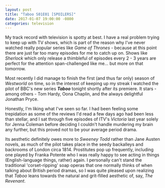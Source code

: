 ```yaml
---
layout: post
title: "Taboo S01E01 [SPOILERS]"
date: 2017-01-07 19:00:00 -0800
categories: television
---
```

My track record with television is spotty at best. I have a real problem trying to keep up with TV shows, which is part of the reason why I've never watched really popular series like *Game of Thrones* - because at this point there are just far too many episodes for me to catch up on. Shows like *Sherlock* which only release a thimbleful of episodes every 2 - 3 years are perfect for the attention span-challenged like me... but more on that tomorrow.

Most recently I did manage to finish the first (and thus far only) season of *Westworld* on time, so in the interest of keeping up my streak I watched the pilot of BBC's new series ***Taboo*** tonight shortly after its premiere. It stars - among others - Tom Hardy, Oona Chaplin, and the always delightful Jonathan Pryce.

Honestly, I'm liking what I've seen so far. I had been feeling some trepidation as some of the reviews I'd read a few days ago had been less than stellar, and I sat through five episodes of ITV's *Victoria* last year solely for Jenna Coleman before deciding I couldn't handle murdering my brain any further, but this proved not to be your average period drama.

Its aesthetic definitely owes more to *Sweeney Todd* rather than Jane Austen novels, as much of the pilot takes place in the seedy backalleys and backrooms of London circa 1814. Prostitutes pop up frequently, including one played by Franka Potente who I was really happy to see acting in things (English-language things, rather) again. I personally can't stand the traditional 'corset-ripping' soap operas that one normally thinks of when talking about British period dramas, so I was quite pleased upon realizing that *Taboo* leans towards the natural and grit-filled aesthetic of, say, *The Revenant*.  
